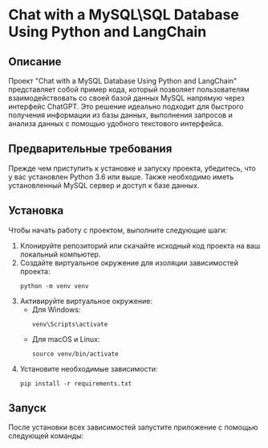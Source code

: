 # Chat with a MySQL\SQL Database Using Python and LangChain

## Описание
Проект "Chat with a MySQL Database Using Python and LangChain" представляет собой пример кода, который позволяет пользователям взаимодействовать со своей базой данных MySQL напрямую через интерфейс ChatGPT. Это решение идеально подходит для быстрого получения информации из базы данных, выполнения запросов и анализа данных с помощью удобного текстового интерфейса.

## Предварительные требования
Прежде чем приступить к установке и запуску проекта, убедитесь, что у вас установлен Python 3.6 или выше. Также необходимо иметь установленный MySQL сервер и доступ к базе данных.

## Установка
Чтобы начать работу с проектом, выполните следующие шаги:

1. Клонируйте репозиторий или скачайте исходный код проекта на ваш локальный компьютер.
2. Создайте виртуальное окружение для изоляции зависимостей проекта:
    ```
    python -m venv venv
    ```
3. Активируйте виртуальное окружение:
    - Для Windows:
        ```
        venv\Scripts\activate
        ```
    - Для macOS и Linux:
        ```
        source venv/bin/activate
        ```
4. Установите необходимые зависимости:
    ```
    pip install -r requirements.txt
    ```

## Запуск
После установки всех зависимостей запустите приложение с помощью следующей команды:
